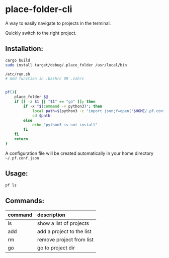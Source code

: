 # place-folder-cli

 A way to easily navigate to projects in the terminal.

 Quickly switch to the right project.
 

 ## Installation:

```sh
cargo build
sudo install target/debug/.place_folder /usr/local/bin
```

```sh
/etc/run.sh 
# Add function in .bashrc OR .zshrc


pf(){
    place_folder $@
    if [[ -z $1 || "$1" == "go" ]]; then
        if -x "$(command -v python3)"; then
            local path=$(python3 -c "import json;f=open('$HOME/.pf.conf.json');print(json.loads(f.read())['goto_path'])")
            cd $path
        else
            echo "python3 is not install"
        fi
    fi
    return
}

```

A configuration file will be created automatically in your home directory `~/.pf.conf.json`

## Usage:

```sh
pf ls
```


## Commands:

 command | description
|:---|:---|
ls   | show a list of projects
add  | add a project to the list
rm   | remove project from list
go   | go to project dir
